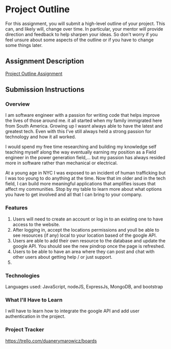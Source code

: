 # Project Outline
For this assignment, you will submit a high-level outline of your project. This can, and likely will, change over time. In particular, your mentor will provide direction and feedback to help sharpen your ideas. So don't worry if you feel unsure about some aspects of the outline or if you have to change some things later.

## Assignment Description
[Project Outline Assignment](https://education.launchcode.org/liftoff/modules/assignments/project-outline)

## Submission Instructions

### Overview
I am software engineer with a passion for writing code that helps improve the lives of those around me. it all started when my family immigrated here from South America.
Growing up I wasnt always able to have the latest and greatest tech. Even with this I've still always held a strong passion for technology and how it all worked.

I would spend my free time researching and building my knowledge self teaching myself along the way eventually earning my position as a Field engineer in the power generation field,... but my passion has always resided more in software rather than mechanical or electrical. 

At a young age in NYC I was exposed to an incident of human trafficking but I was too young to do anything at the time. Now that im older and in the tech field, I can build more meaningful applications that amplifies issues that affect my communities. Stop by my table to learn more about what options you have to get involved and all that I can bring to your company.

### Features
1. Users will need to create an account or log in to an existing one to have access to the website.
2. After logging in, accept the locations permissions and youll be able to see resources (if any) local to your location based of the google API.
3. Users are able to add their own resource to the database and update the google API. You should see the new pindrop once the page is refreshed.
4. Users to be able to have an area where they can post and chat with other users about getting help / or just support.
5. 
### Technologies
Languages used:
JavaScript,
nodeJS,
ExpressJs,
MongoDB,
and bootstrap

### What I'll Have to Learn
I will have to learn how to integrate the google API and add user authentication in the project.

### Project Tracker
https://trello.com/duanerymarowicz/boards

